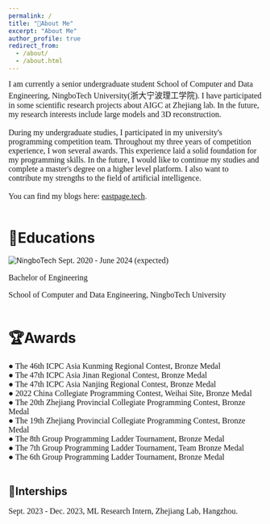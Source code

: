 ```yaml
---
permalink: /
title: "👋About Me"
excerpt: "About Me"
author_profile: true
redirect_from: 
  - /about/
  - /about.html
---
```

<font face=consolas size=3>I am currently a senior undergraduate student School of Computer and Data Engineering, NingboTech University(浙大宁波理工学院). I have participated in some scientific research projects about AIGC at Zhejiang lab. In the future, my research interests include large models and 3D reconstruction.<br /><br />
During my undergraduate studies, I participated in my university's programming competition team. Throughout my three years of competition experience, I won several awards. This experience laid a solid foundation for my programming skills. In the future, I would like to continue my studies and complete a master's degree on a higher level platform. I also want to contribute my strengths to the field of artificial intelligence.<br /><br />
You can find my blogs here: </font> [<font face=consolas size=3>eastpage.tech</font>](https://eastpage.tech).<br /> <br />

📖Educations
======
![NingboTech](https://www.bing.com/images/search?view=detailV2&ccid=ZC7u1vDk&id=332DCD9F12C6C3829AF736638F9AABB5C5E21093&thid=OIP.ZC7u1vDk4d3xwbh0jRUacwAAAA&mediaurl=https%3a%2f%2fimg1.cfw.cn%2f20003%2fda5144b1cb34%2f4aa22422-05a5-4795-a63e-fcccea1626d1_300x300.jpg&exph=300&expw=300&q=%e6%b5%99%e5%a4%a7%e5%ae%81%e6%b3%a2%e7%90%86%e5%b7%a5%e5%ad%a6%e9%99%a2&simid=607991954744152599&FORM=IRPRST&ck=6557BCD0FCDFAC3E7533564A5804BA2B&selectedIndex=37&itb=0)
<font face=consolas size=3>Sept. 2020 - June 2024 (expected)<br />

Bachelor of Engineering<br />

School of Computer and Data Engineering, NingboTech University</font>
<br /><br />

🏆Awards
======
<font face=consolas size=3> ● The 46th ICPC Asia Kunming Regional Contest, Bronze Medal<br />
● The 47th ICPC Asia Jinan Regional Contest, Bronze Medal<br />
● The 47th ICPC Asia Nanjing Regional Contest, Bronze Medal<br />
● 2022 China Collegiate Programming Contest, Weihai Site, Bronze Medal<br />
● The 20th Zhejiang Provincial Collegiate Programming Contest, Bronze Medal<br />
● The 19th Zhejiang Provincial Collegiate Programming Contest, Bronze Medal<br />
● The 8th Group Programming Ladder Tournament, Bronze Medal<br />
● The 7th Group Programming Ladder Tournament, Team Bronze Medal<br />
● The 6th Group Programming Ladder Tournament, Bronze Medal</font>
<br /><br />

💼Interships
------
<font face=consolas size=3>Sept. 2023 - Dec. 2023, ML Research Intern, Zhejiang Lab, Hangzhou.</font>



